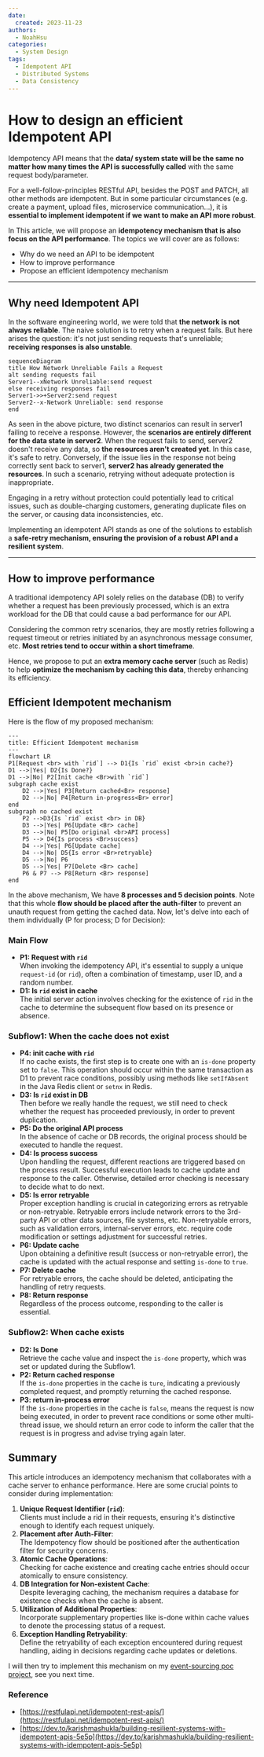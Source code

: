 ```yaml
---
date:
  created: 2023-11-23
authors:
  - NoahHsu
categories:
  - System Design
tags:
  - Idempotent API
  - Distributed Systems
  - Data Consistency
---
```

# How to design an efficient Idempotent API

Idempotency API means that the **data/ system state will be the same no matter how many times the API is successfully called** with the same request body/parameter.

For a well-follow-principles RESTful API, besides the POST and PATCH, all other methods are idempotent. But in some particular circumstances (e.g. create a payment, upload files, microservice communication...), it is **essential to implement idempotent if we want to make an API more robust**.

In This article, we will propose an **idempotency mechanism that is also focus on the API performance**. The topics we will cover are as follows:

<!-- more -->

- Why do we need an API to be idempotent
- How to improve performance
- Propose an efficient idempotency mechanism

---

## Why need Idempotent API

In the software engineering world, we were told that **the network is not always reliable**. The naive solution is to retry when a request fails. But here arises the question: it's not just sending requests that's unreliable; **receiving responses is also unstable**.

```mermaid
sequenceDiagram
title How Network Unreliable Fails a Request    
alt sending requests fail
Server1--xNetwork Unreliable:send request
else receiving responses fail
Server1->>+Server2:send request
Server2--x-Network Unreliable: send response
end
```

As seen in the above picture, two distinct scenarios can result in server1 failing to receive a response. However, the **scenarios are entirely different for the data state in server2**. When the request fails to send, server2 doesn't receive any data, so **the resources aren't created yet**. In this case, it's safe to retry. Conversely, if the issue lies in the response not being correctly sent back to server1, **server2 has already generated the resources**. In such a scenario, retrying without adequate protection is inappropriate.

Engaging in a retry without protection could potentially lead to critical issues, such as double-charging customers, generating duplicate files on the server, or causing data inconsistencies, etc.

Implementing an idempotent API stands as one of the solutions to establish a **safe-retry mechanism, ensuring the provision of a robust API and a resilient system**.

---

## How to improve performance

A traditional idempotency API solely relies on the database (DB) to verify whether a request has been previously processed, which is an extra workload for the DB that could cause a bad performance for our API. 

Considering the common retry scenarios, they are mostly retries following a request timeout or retries initiated by an asynchronous message consumer, etc. **Most retries tend to occur within a short timeframe**.

Hence, we propose to put an **extra memory cache server** (such as Redis) to help **optimize the mechanism by caching this data**, thereby enhancing its efficiency.

## Efficient Idempotent mechanism

Here is the flow of my proposed mechanism:

```mermaid
---
title: Efficient Idempotent mechanism
---
flowchart LR
P1[Request <br> with `rid`] --> D1{Is `rid` exist <br>in cache?}
D1 -->|Yes| D2{Is Done?}
D1 -->|No| P2[Init cache <Br>with `rid`]
subgraph cache exist
    D2 -->|Yes| P3[Return cached<Br> response]
    D2 -->|No| P4[Return in-progress<Br> error]
end
subgraph no cached exist
    P2 -->D3{Is `rid` exist <br> in DB}
    D3 -->|Yes| P6[Update <Br> cache]
    D3 -->|No| P5[Do original <br>API process]
    P5 --> D4{Is process <Br>success}
    D4 -->|Yes| P6[Update cache]
    D4 -->|No| D5{Is error <Br>retryable}
    D5 -->|No| P6
    D5 -->|Yes| P7[Delete <Br> cache]
    P6 & P7 --> P8[Return <Br> response] 
end
```

In the above mechanism, We have **8 processes and 5 decision points**. Note that this whole **flow should be placed after the auth-filter** to prevent an unauth request from getting the cached data. Now, let's delve into each of them individually (P for process; D for Decision):

### Main Flow 
- **P1: Request with `rid`** <br>
  When invoking the idempotency API, it's essential to supply a unique `request-id` (or `rid`), often a combination of timestamp, user ID, and a random number.
- **D1: Is `rid` exist in cache** <br>
  The initial server action involves checking for the existence of `rid` in the cache to determine the subsequent flow based on its presence or absence. 

### Subflow1: When the cache does not exist
- **P4: init cache with `rid`** <br>
  If no cache exists, the first step is to create one with an `is-done` property set to `false`. This operation should occur within the same transaction as D1 to prevent race conditions, possibly using methods like `setIfAbsent` in the Java Redis client or `setnx` in Redis.
- **D3: Is `rid` exist in DB** <br>
  Then before we really handle the request, we still need to check whether the request has proceeded previously, in order to prevent duplication. 
- **P5: Do the original API process** <br>
  In the absence of cache or DB records, the original process should be executed to handle the request.
- **D4: Is process success** <br>
  Upon handling the request, different reactions are triggered based on the process result. Successful execution leads to cache update and response to the caller. Otherwise, detailed error checking is necessary to decide what to do next.
- **D5: Is error retryable** <br>
  Proper exception handling is crucial in categorizing errors as retryable or non-retryable. Retryable errors include network errors to the 3rd-party API or other data sources, file systems, etc. Non-retryable errors, such as validation errors, internal-server errors, etc. require code modification or settings adjustment for successful retries.  
- **P6: Update cache** <br>
  Upon obtaining a definitive result (success or non-retryable error), the cache is updated with the actual response and setting `is-done` to `true`.
- **P7: Delete cache** <br>
  For retryable errors, the cache should be deleted, anticipating the handling of retry requests.
- **P8: Return response** <br>
  Regardless of the process outcome, responding to the caller is essential.

### Subflow2: When cache exists
- **D2: Is Done** <br>
  Retrieve the cache value and inspect the `is-done` property, which was set or updated during the Subflow1.
- **P2: Return cached response** <br>
  If the `is-done` properties in the cache is `ture`, indicating a previously completed request, and promptly returning the cached response.
- **P3: return in-process error** <br>
  If the `is-done` properties in the cache is `false`, means the request is now being executed, in order to prevent race conditions or some other multi-thread issue, we should return an error code to inform the caller that the request is in progress and advise trying again later.

## Summary
This article introduces an idempotency mechanism that collaborates with a cache server to enhance performance. Here are some crucial points to consider during implementation:

1. **Unique Request Identifier (`rid`)**:<br>
  Clients must include a rid in their requests, ensuring it's distinctive enough to identify each request uniquely.
2. **Placement after Auth-Filter**:<br>
   The Idempotency flow should be positioned after the authentication filter for security concerns.
3. **Atomic Cache Operations**:<br>
   Checking for cache existence and creating cache entries should occur atomically to ensure consistency.
4. **DB Integration for Non-existent Cache**:<br>
   Despite leveraging caching, the mechanism requires a database for existence checks when the cache is absent.
5. **Utilization of Additional Properties**:<br>
   Incorporate supplementary properties like is-done within cache values to denote the processing status of a request.
6. **Exception Handling Retryability**:<br>
   Define the retryability of each exception encountered during request handling, aiding in decisions regarding cache updates or deletions.

I will then try to implement this mechanism on my [event-sourcing poc project](https://github.com/NoahHsu/event-sourcing-order-poc/issues/14), see you next time.

### Reference
- [https://restfulapi.net/idempotent-rest-apis/](https://restfulapi.net/idempotent-rest-apis/)
- [https://dev.to/karishmashukla/building-resilient-systems-with-idempotent-apis-5e5p](https://dev.to/karishmashukla/building-resilient-systems-with-idempotent-apis-5e5p)


